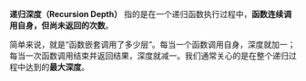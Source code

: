 **递归深度（Recursion Depth）** 指的是在一个递归函数执行过程中，**函数连续调用自身，但尚未返回的次数**。

简单来说，就是“函数嵌套调用了多少层”。每当一个函数调用自身，深度就加一；每当一次函数调用结束并返回结果，深度就减一。我们通常关心的是在整个递归过程中达到的**最大深度**。